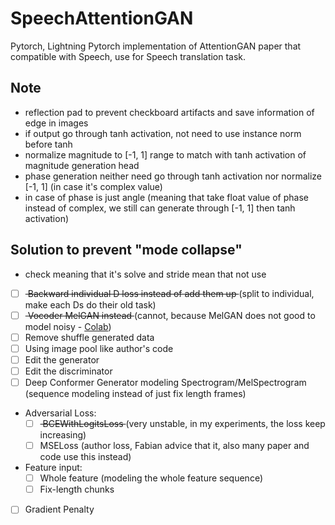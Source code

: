 # SpeechAttentionGAN

Pytorch, Lightning Pytorch implementation of AttentionGAN paper that compatible with Speech, use for Speech translation task.


## Note
- reflection pad to prevent checkboard artifacts and save information of edge in images
- if output go through tanh activation, not need to use instance norm before tanh
- normalize magnitude to [-1, 1] range to match with tanh activation of magnitude generation head
- phase generation neither need go through tanh activation nor normalize [-1, 1] (in case it's complex value)
- in case of phase is just angle (meaning that take float value of phase instead of complex, we still can generate through [-1, 1] then tanh activation)

## Solution to prevent "mode collapse"
* check meaning that it's solve and stride mean that not use 
- [ ] <strike> Backward individual D loss instead of add them up </strike> (split to individual, make each Ds do their old task)
- [ ] <strike> Vocoder MelGAN instead </strike> (cannot, because MelGAN does not good to model noisy - [Colab](https://colab.research.google.com/drive/191ul8y_rLHfPH-oceNnU9cxgpZ4tbUFS?usp=sharing))
- [ ] Remove shuffle generated data
- [ ] Using image pool like author's code
- [ ] Edit the generator
- [ ] Edit the discriminator
- [ ] Deep Conformer Generator modeling Spectrogram/MelSpectrogram (sequence modeling instead of just fix length frames)
- Adversarial Loss:
    - [ ] <strike> BCEWithLogitsLoss </strike> (very unstable, in my experiments, the loss keep increasing)
    - [ ] MSELoss (author loss, Fabian advice that it, also many paper and code use this instead) 
- Feature input:
    - [ ] Whole feature (modeling the whole feature sequence)
    - [ ] Fix-length chunks
- [ ] Gradient Penalty